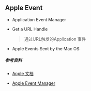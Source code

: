 ## Apple Event
* Application Event Manager
* Get a URL Handle

  > 通过URL触发的Application 事件 
  
* Apple Events Sent by the Mac OS

 
 
 
 
 
 
 
 
 
 
 
 
 
 
##### 参考资料
* [Apple 文档](https://developer.apple.com/library/content/documentation/Cocoa/Conceptual/ScriptableCocoaApplications/SApps_handle_AEs/SAppsHandleAEs.html#//apple_ref/doc/uid/20001239-1117769)

* [Apple Event Manager](https://developer.apple.com/documentation/applicationservices/apple_event_manager) 